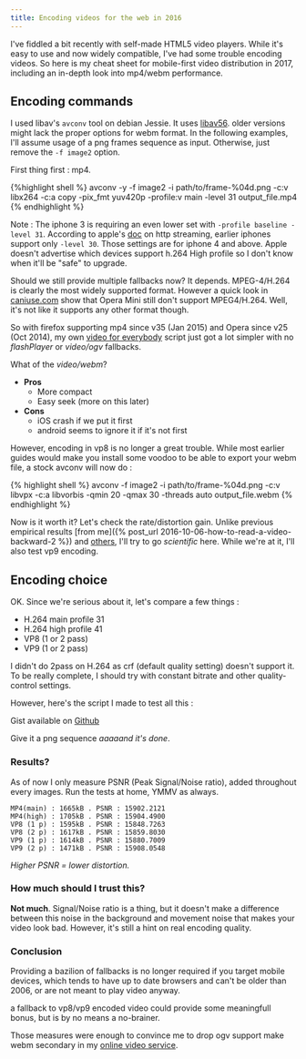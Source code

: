 ```yaml
---
title: Encoding videos for the web in 2016
---
```


I've fiddled a bit recently with self-made HTML5 video players. While it's easy to use and now widely compatible, I've had some trouble encoding videos. So here is my cheat sheet for mobile-first video distribution in 2017, including an in-depth look into mp4/webm performance.

## Encoding commands

I used libav's `avconv` tool on debian Jessie. It uses [libav56](https://packages.debian.org/jessie/libav-tools). older versions might lack the proper options for webm format. In the following examples, I'll assume usage of a png frames sequence as input. Otherwise, just remove the `-f image2` option.

First thing first : mp4.

{%highlight shell %}
  avconv -y -f image2 -i path/to/frame-%04d.png -c:v libx264 -c:a copy -pix_fmt yuv420p -profile:v main -level 31  output_file.mp4
{% endhighlight %}

Note : The iphone 3 is requiring an even lower set with `-profile baseline -level 31`. According to apple's [doc](https://developer.apple.com/library/content/documentation/AudioVideo/Conceptual/Using_HTML5_Audio_Video/Device-SpecificConsiderations/Device-SpecificConsiderations.html) on http streaming, earlier iphones support only `-level 30`. Those settings are for iphone 4 and above. Apple doesn't advertise which devices support h.264 High profile so I don't know when it'll be "safe" to upgrade.


Should we still provide multiple fallbacks now? It depends. MPEG-4/H.264 is clearly the most widely supported format. However a quick look in [caniuse.com](http://caniuse.com/#feat=mpeg4) show that Opera Mini still don't support MPEG4/H.264. Well, it's not like it supports any other format though.

So with firefox supporting mp4 since v35 (Jan 2015) and Opera since v25 (Oct 2014), my own [video for everybody](http://camendesign.com/code/video_for_everybody/test.html) script just got a lot simpler with no *flashPlayer* or *video/ogv* fallbacks.

What of the *video/webm*?

- **Pros**
  - More compact
  - Easy seek (more on this later)
- **Cons**
  - iOS crash if we put it first
  - android seems to ignore it if it's not first

However, encoding in vp8 is no longer a great trouble. While most earlier guides would make you install some voodoo to be able to export your webm file, a stock avconv will now do :

{% highlight shell %}
  avconv -f image2 -i path/to/frame-%04d.png -c:v libvpx -c:a libvorbis -qmin 20 -qmax 30 -threads auto  output_file.webm
{% endhighlight %}

Now is it worth it? Let's check the rate/distortion gain. Unlike previous empirical results [from me]({% post_url 2016-10-06-how-to-read-a-video-backward-2 %}) and [others](http://www.streamingmedia.com/articles/editorial/featured-articles/first-look-h.264-and-vp8-compared-67266.aspx), I'll try to go *scientific* here. While we're at it, I'll also test vp9 encoding.


## Encoding choice

OK. Since we're serious about it, let's compare a few things :

- H.264 main profile 31
- H.264 high profile 41
- VP8 (1 or 2 pass)
- VP9 (1 or 2 pass)

I didn't do 2pass on H.264 as crf (default quality setting) doesn't support it. To be really complete, I should try with constant bitrate and other quality-control settings.

However, here's the script I made to test all this :

<script src="https://gist.github.com/sdumetz/3e9cee1e991b8351abe881de0880d937.js"></script><noscript> Gist available on <a href="https://gist.github.com/sdumetz/3e9cee1e991b8351abe881de0880d937">Github</a></noscript>

Give it a png sequence *aaaaand it's done*.

### Results?

As of now I only measure PSNR (Peak Signal/Noise ratio), added throughout every images. Run the tests at home, YMMV as always.

```
MP4(main) : 1665kB . PSNR : 15902.2121
MP4(high) : 1705kB . PSNR : 15904.4900
VP8 (1 p) : 1595kB . PSNR : 15848.7263
VP8 (2 p) : 1617kB . PSNR : 15859.8030
VP9 (1 p) : 1614kB . PSNR : 15880.7009
VP9 (2 p) : 1471kB . PSNR : 15908.0548
```

*Higher PSNR = lower distortion.*

### How much should I trust this?

**Not much**. Signal/Noise ratio is a thing, but it doesn't make a difference between this noise in the background and movement noise that makes your video look bad. However, it's still a hint on real encoding quality.

### Conclusion

Providing a bazilion of fallbacks is no longer required if you target mobile devices, which tends to have up to date browsers and can't be older than 2006, or are not meant to play video anyway.

a fallback to vp8/vp9 encoded video could provide some meaningfull bonus, but is by no means a no-brainer.

Those measures were enough to convince me to drop ogv support make webm secondary in my [online video service](https://pixel.holusion.com).

